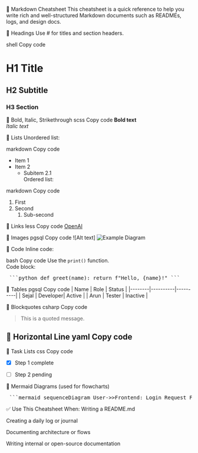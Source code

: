📘 Markdown Cheatsheet
This cheatsheet is a quick reference to help you write rich and well-structured Markdown documents such as READMEs, logs, and design docs.

🔹 Headings
Use # for titles and section headers.

shell
Copy code
# H1 Title  
## H2 Subtitle  
### H3 Section  


🔹 Bold, Italic, Strikethrough
scss
Copy code
**Bold text**  
*Italic text*  
 
🔹 Lists
Unordered list:

markdown
Copy code
- Item 1  
- Item 2  
  - Subitem 2.1  
Ordered list:

markdown
Copy code
1. First  
2. Second  
   1. Sub-second  


🔹 Links
less
Copy code
[OpenAI](https://openai.com) 


🔹 Images
pgsql
Copy code
![Alt text]  ![Example Diagram](img/diagram.png)



🔹 Code
Inline code:

bash
Copy code
Use the `print()` function.  
Code block:

<pre> ```python def greet(name): return f"Hello, {name}!" ``` </pre>
🔹 Tables
pgsql
Copy code
| Name   | Role     | Status   |
|--------|----------|----------|
| Sejal  | Developer| Active   |
| Arun   | Tester   | Inactive |


🔹 Blockquotes
csharp
Copy code
> This is a quoted message.  


🔹 Horizontal Line
yaml
Copy code
---

🔹 Task Lists
css
Copy code
- [x] Step 1 complete  
- [ ] Step 2 pending  


🔹 Mermaid Diagrams (used for flowcharts)
<pre> ```mermaid sequenceDiagram User->>Frontend: Login Request Frontend->>Backend: Send Credentials Backend->>Database: Query User Database-->>Backend: User Found Backend-->>Frontend: Token Issued Frontend-->>User: Welcome Message ``` </pre>


✅ Use This Cheatsheet When:
Writing a README.md

Creating a daily log or journal

Documenting architecture or flows

Writing internal or open-source documentation